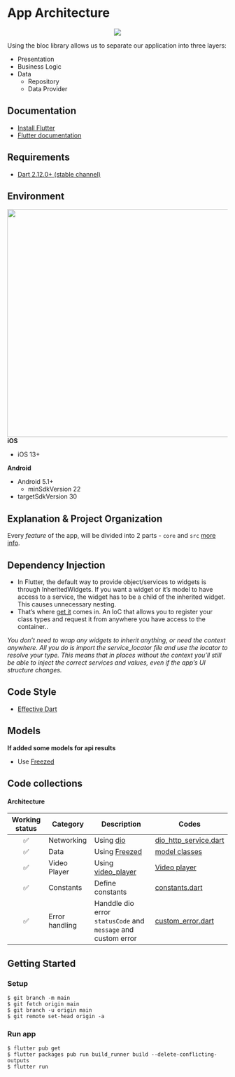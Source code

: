 # App Architecture

<p align="center">
  <img src="https://bloclibrary.dev/assets/cubit_architecture_full.png" />
</p>

Using the bloc library allows us to separate our application into three layers:

- Presentation
- Business Logic
- Data
  - Repository
  - Data Provider

## Documentation

- [Install Flutter](https://flutter.dev/get-started/)
- [Flutter documentation](https://flutter.dev/docs)

## Requirements

- [Dart 2.12.0+ (stable channel)](https://github.com/dart-lang/sdk/wiki/Installing-beta-and-dev-releases-with-brew,-choco,-and-apt-get#installing)

## Environment

<img height="520px" src="https://i0.wp.com/resocoder.com/wp-content/uploads/2019/08/Clean-Architecture-Flutter-Diagram.png?w=556&ssl=1" align="right" />

**iOS**

- iOS 13+

**Android**

- Android 5.1+
  - minSdkVersion 22
- targetSdkVersion 30

## Explanation & Project Organization

Every _feature_ of the app, will be divided into 2 parts - `core` and `src` [more info](https://bloclibrary.dev/#/architecture).

## Dependency Injection

- In Flutter, the default way to provide object/services to widgets is through InheritedWidgets. If you want a widget or it’s model to have access to a service, the widget has to be a child of the inherited widget. This causes unnecessary nesting.
- That’s where [get it](https://pub.dev/packages/get_it) comes in. An IoC that allows you to register your class types and request it from anywhere you have access to the container..

_You don’t need to wrap any widgets to inherit anything, or need the context anywhere. All you do is import the service_locator file and use the locator to resolve your type. This means that in places without the context you’ll still be able to inject the correct services and values, even if the app’s UI structure changes._

## Code Style

- [Effective Dart](https://dart.dev/guides/language/effective-dart)

## Models

**If added some models for api results**

- Use [Freezed](https://pub.dev/packages/freezed)

## Code collections

#### Architecture

| Working status | Category         | Description                                                       | Codes                                                                                                                                                                                                                                                                                                                                         |
| :------------: | ---------------- | ----------------------------------------------------------------- | --------------------------------------------------------------------------------------------------------------------------------------------------------------------------------------------------------------------------------------------------------------------------------------------------------------------------------------------- |
|       ✅       | Networking       | Using [dio](https://pub.dev/packages/dio)                         | [dio_http_service.dart](https://github.com/champ96k/wallpaper_hub/blob/develop/lib/core/services/dio_http_service.dart)                                                                                                                                                                                                                       |
|       ✅       | Data             | Using [Freezed](https://pub.dev/packages/freezed)                 | [model classes](https://github.com/champ96k/wallpaper_hub/blob/develop/lib/core/models/wallpaper_model.dart)                                                                                                                                                                                                                                  |
|       ✅       | Video Player | Using [video_player](https://pub.dev/packages/video_player)                       | [Video player](https://github.com/champ96k/instagram_reels_clone/blob/main/lib/screen/players/video_player_screen.dart)                                                                                                                                                                                                                                  |
|       ✅       | Constants        | Define constants                                  | [constants.dart](https://github.com/champ96k/instagram_reels_clone/blob/main/lib/core/constants/constants.dart) |
|       ✅       | Error handling   | Handdle dio error `statusCode` and `message` and custom error | [custom_error.dart](https://github.com/champ96k/instagram_reels_clone/blob/main/lib/core/app_configs/custom_error.dart)                                |

## Getting Started

### Setup

```shell script
$ git branch -m main
$ git fetch origin main
$ git branch -u origin main
$ git remote set-head origin -a
```

### Run app

```shell script
$ flutter pub get
$ flutter packages pub run build_runner build --delete-conflicting-outputs
$ flutter run
```
